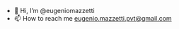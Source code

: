 - 👋 Hi, I’m @eugeniomazzetti
- 📫 How to reach me eugenio.mazzetti.pvt@gmail.com

<!---
eugeniomazzetti/eugeniomazzetti is a ✨ special ✨ repository because its `README.md` (this file) appears on your GitHub profile.
You can click the Preview link to take a look at your changes.
--->
